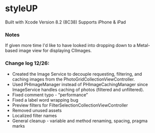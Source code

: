 # styleUP
Built with Xcode Version 8.2 (8C38)
Supports iPhone & iPad

### Notes
If given more time I'd like to have looked into dropping down to a Metal-based image view for displaying CIImages.

### Change log 12/26:
* Created the Image Service to decouple requesting, filtering, and caching images from the PhotoGridCollectionViewController.
* Used PHImageManager instead of PHImageCachingManager since ImageService handles caching of photos (filtered and unfiltered). 
* Fixed comment typo - “performance”
* Fixed a label word wrapping bug
* Preview filters for FilterSelectionCollectionViewController
* Removed unused assets
* Localized filter names
* General cleanup - variable and method renaming, spacing, pragma marks
